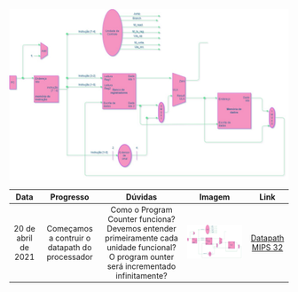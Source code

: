 <img src="1.jpg" width="600">

Data             |  Progresso | Dúvidas             | Imagem |  Link
:-------------------------:|:-------------------------:|:-------------------------:|:-------------------------:|:-------------------------:
20 de abril de 2021 | Começamos a contruir o datapath do processador  | Como o Program Counter funciona? Devemos entender primeiramente cada unidade funcional? O program ounter será incrementado infinitamente? |  <img src="1.jpg"> | [Datapath MIPS 32](https://cdn.discordapp.com/attachments/708882394400292935/834136976214851644/Datapath.png)
